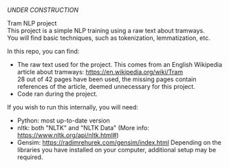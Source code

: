 *UNDER CONSTRUCTION*

Tram NLP project  
This project is a simple NLP training using a raw text about tramways.  
You will find basic techniques, such as tokenization, lemmatization, etc. 

In this repo, you can find: 
  - The raw text used for the project. This comes from an English Wikipedia article about tramways: https://en.wikipedia.org/wiki/Tram  
    28 out of 42 pages have been used, the missing pages contain references of the article, deemed unnecessary for this project.
  - Code ran during the project.

If you wish to run this internally, you will need: 
  - Python: most up-to-date version
  - nltk: both "NLTK" and "NLTK Data" (More info: https://www.nltk.org/api/nltk.html#)  
  - Gensim: https://radimrehurek.com/gensim/index.html 
Depending on the libraries you have installed on your computer, additional setup may be required.
